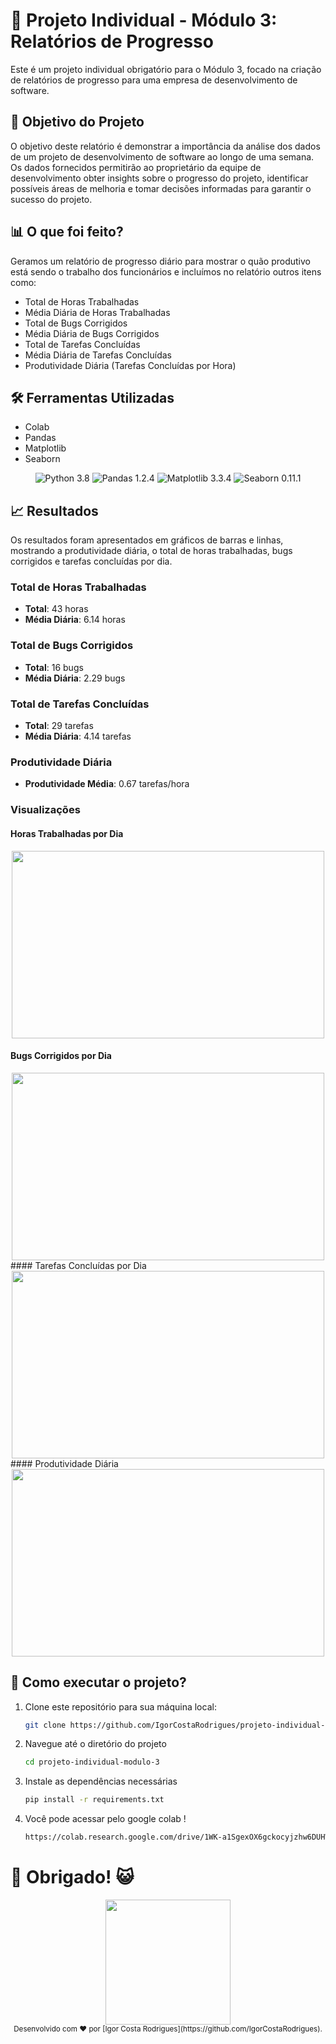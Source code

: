 # 🚀 Projeto Individual - Módulo 3: Relatórios de Progresso

Este é um projeto individual obrigatório para o Módulo 3, focado na criação de relatórios de progresso para uma empresa de desenvolvimento de software.

## 🎯 Objetivo do Projeto

O objetivo deste relatório é demonstrar a importância da análise dos dados de um projeto de desenvolvimento de software ao longo de uma semana. Os dados fornecidos permitirão ao proprietário da equipe de desenvolvimento obter insights sobre o progresso do projeto, identificar possíveis áreas de melhoria e tomar decisões informadas para garantir o sucesso do projeto.

## 📊 O que foi feito?

Geramos um relatório de progresso diário para mostrar o quão produtivo está sendo o trabalho dos funcionários e incluímos no relatório outros itens como:

- Total de Horas Trabalhadas
- Média Diária de Horas Trabalhadas
- Total de Bugs Corrigidos
- Média Diária de Bugs Corrigidos
- Total de Tarefas Concluídas
- Média Diária de Tarefas Concluídas
- Produtividade Diária (Tarefas Concluídas por Hora)

## 🛠️ Ferramentas Utilizadas

- Colab
- Pandas
- Matplotlib
- Seaborn

<div align="center">
  <img src="https://img.shields.io/badge/python-v3.8-blue" alt="Python 3.8">
  <img src="https://img.shields.io/badge/pandas-v1.2.4-green" alt="Pandas 1.2.4">
  <img src="https://img.shields.io/badge/matplotlib-v3.3.4-orange" alt="Matplotlib 3.3.4">
  <img src="https://img.shields.io/badge/seaborn-v0.11.1-blue" alt="Seaborn 0.11.1">
</div>

## 📈 Resultados

Os resultados foram apresentados em gráficos de barras e linhas, mostrando a produtividade diária, o total de horas trabalhadas, bugs corrigidos e tarefas concluídas por dia.

### Total de Horas Trabalhadas
- **Total**: 43 horas
- **Média Diária**: 6.14 horas

### Total de Bugs Corrigidos
- **Total**: 16 bugs
- **Média Diária**: 2.29 bugs

### Total de Tarefas Concluídas
- **Total**: 29 tarefas
- **Média Diária**: 4.14 tarefas

### Produtividade Diária
- **Produtividade Média**: 0.67 tarefas/hora

### Visualizações

#### Horas Trabalhadas por Dia

<div align="center">
 <img src="https://github.com/IgorCostaRodrigues/Projeto-Individual-M3/assets/113060886/a589b9dd-57dc-4e29-aaef-f29f8a696325"
" 
width="500" height="300">
</div>

#### Bugs Corrigidos por Dia

<div align="center">
 <img src="https://github.com/IgorCostaRodrigues/Projeto-Individual-M3/assets/113060886/cf67b68a-5fa4-4e74-b662-882cdcfa6b68"
" 
width="500" height="300">
</div>
#### Tarefas Concluídas por Dia
<div align="center">
 <img src="https://github.com/IgorCostaRodrigues/Projeto-Individual-M3/assets/113060886/c4a68974-7346-46a2-97c4-2b8440d896ab"
" 
width="500" height="300">
</div>
#### Produtividade Diária
<div align="center">
 <img src="https://github.com/IgorCostaRodrigues/Projeto-Individual-M3/assets//113060886/e3782700-117a-42ee-966c-c3c4322e304e"
" 
width="500" height="300">
</div>

## 📝 Como executar o projeto?

1. Clone este repositório para sua máquina local:
   ```bash
   git clone https://github.com/IgorCostaRodrigues/projeto-individual-modulo-3.git
2.  Navegue até o diretório do projeto
    ```bash
    cd projeto-individual-modulo-3
3. Instale as dependências necessárias
    ```bash
   pip install -r requirements.txt
4. Você pode acessar pelo google colab !
    ```bash
   https://colab.research.google.com/drive/1WK-a1SgexOX6gckocyjzhw6DUHWv3AYr?authuser=0#scrollTo=S6td02Q_F-Mc

# 🙏 Obrigado! 😺

<div align="center">
 <img src="https://github.com/IgorCostaRodrigues/Projeto-Individual-M3/assets/113060886/217d94f8-1ff0-44d5-92a3-8053c538c5d6"
" 
width="200" height="200">
</div>
<div align="center">
  <sub>Desenvolvido com ❤ por [Igor Costa Rodrigues](https://github.com/IgorCostaRodrigues).</sub>
</div>

